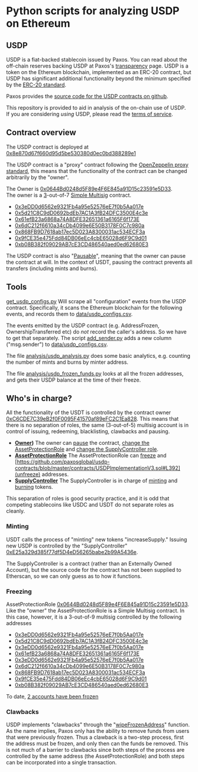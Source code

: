 # Python scripts for analyzing USDP on Ethereum

## USDP

USDP is a fiat-backed stablecoin issued by Paxos.  You can read about the off-chain reserves backing USDP at Paxos's [transparency](https://paxos.com/regulation-and-transparency/) page.
USDP is a token on the Ethereum blockchain, implemented as an ERC-20 contract, but USDP has significant additional functionality beyond the minimum specified by the [ERC-20 standard](https://ethereum.org/en/developers/docs/standards/tokens/erc-20/).

Paxos provides the [source code for the USDP contracts on github](https://github.com/paxosglobal/usdp-contracts).

This repository is provided to aid in analysis of the on-chain use of USDP.  
If you are considering *using* USDP, please read the [terms of service](https://paxos.com/stablecoin-terms-and-conditions/).

## Contract overview

The USDP contract is deployed at [0x8e870d67f660d95d5be530380d0ec0bd388289e1](https://etherscan.io/address/0x8e870d67f660d95d5be530380d0ec0bd388289e1)

The USDP contract is a "proxy" contract following the [OpenZeppelin proxy standard](https://docs.openzeppelin.com/contracts/4.x/api/proxy), this means that the 
functionality of the contract can be changed arbitrarily by the "owner".

The Owner is [0x0644Bd0248d5F89e4F6E845a91D15c23591e5D33](https://etherscan.io/address/0x0644Bd0248d5F89e4F6E845a91D15c23591e5D33).  
The owner is a [3](https://etherscan.io/address/0x0644Bd0248d5F89e4F6E845a91D15c23591e5D33#readContract#F1)-out-of-7 [Simple Multisig](https://github.com/christianlundkvist/simple-multisig) 
contract.

* [0x3eDD0d6562e9321Fb4a95e52576eE7f0b5Aa017e](https://etherscan.io/address/0x3eDD0d6562e9321Fb4a95e52576eE7f0b5Aa017e)
* [0x5d21C8C9dD0692bdEb7AC1A3fB24DFC3500E4c3e](https://etherscan.io/address/0x5d21C8C9dD0692bdEb7AC1A3fB24DFC3500E4c3e)
* [0x61efB23a6868a74A8DFE32651361a6165F6f173E](https://etherscan.io/address/0x61efB23a6868a74A8DFE32651361a6165F6f173E)
* [0x6dC212f6610a34cDb4099e6E50B3178F0C7c980a](https://etherscan.io/address/0x6dC212f6610a34cDb4099e6E50B3178F0C7c980a)
* [0x868FB9D7618ab17ec5D023A8300031ac534ECF3a](https://etherscan.io/address/0x868FB9D7618ab17ec5D023A8300031ac534ECF3a)
* [0x9fCE35e475Fdd84DB06eEc4cbE65028d6F9C9d01](https://etherscan.io/address/0x9fCE35e475Fdd84DB06eEc4cbE65028d6F9C9d01)
* [0xb08B382f09029AB7cE3CD486540aed0ed62680E3](https://etherscan.io/address/0xb08B382f09029AB7cE3CD486540aed0ed62680E3)

The USDP contract is also "[Pausable](https://docs.openzeppelin.com/contracts/4.x/api/security#Pausable)", meaning that the owner can pause the contract at will.  In the context of 
USDT, pausing the contract prevents all transfers (including mints and burns).

## Tools

[get_usdp_configs.py](get_usdp_configs.py) Will scrape all "configuration" events from the USDP contract.  Specifically, it scans the Ethereum blockchain for the following events, 
and records them to [data/usdp_configs.csv](data/usdp_configs.csv).

The events emitted by the USDP contract (e.g. AddressFrozen, OwnershipTransferred etc) do *not* record the caller's address.  So we have to get that separately.
The script [add_sender.py](add_sender.py) adds a new column ("msg.sender") to [data/usdp_configs.csv](data/usdp_configs.csv).

The file [analysis/usdp_analysis.py](analysis/usdp_analysis.py) does some basic analytics, e.g. counting the number of mints and burns by minter address.

The file [analysis/usdp_frozen_funds.py](analysis/usdp_frozen_funds.py) looks at all the frozen addresses, and gets their USDP balance at the time of their freeze.

## Who's in charge?

All the functionality of the USDT is controlled by the contract owner [0xC6CDE7C39eB2f0F0095F41570af89eFC2C1Ea828](https://etherscan.io/address/0xC6CDE7C39eB2f0F0095F41570af89eFC2C1Ea828).
This means that there is no separation of roles, the same (3-out-of-5) multisig account is in control of issuing, redeeming, blacklisting, clawbacks and pausing.

* **[Owner](https://etherscan.io/address/0x0644Bd0248d5F89e4F6E845a91D15c23591e5D33))** The owner can [pause](https://github.com/paxosglobal/usdp-contracts/blob/master/contracts/USDPImplementationV3.sol#L346) the contract, 
[change the AssetProtectionRole](https://github.com/paxosglobal/usdp-contracts/blob/master/contracts/USDPImplementationV3.sol#L368) and [change the SupplyController role](https://github.com/paxosglobal/usdp-contracts/blob/master/contracts/USDPImplementationV3.sol#L429).
* **[AssetProtectionRole](https://etherscan.io/address/0x0644Bd0248d5F89e4F6E845a91D15c23591e5D33)** The AssetProtectionRole can [freeze](https://github.com/paxosglobal/usdp-contracts/blob/master/contracts/USDPImplementationV3.sol#L429) and [https://github.com/paxosglobal/usdp-contracts/blob/master/contracts/USDPImplementationV3.sol#L392](unfreeze) 
addresses.
* **[SupplyController](https://etherscan.io/address/0xE25a329d385f77df5D4eD56265babe2b99A5436e)** The SupplyController is in charge of [minting](https://github.com/paxosglobal/usdp-contracts/blob/master/contracts/USDPImplementationV3.sol#L445) and [burning](https://github.com/paxosglobal/usdp-contracts/blob/master/contracts/USDPImplementationV3.sol#L458) 
tokens.

This separation of roles is good security practice, and it is odd that competing stablecoins like USDC and USDT do not separate roles as cleanly.

### Minting

USDT calls the process of "minting" new tokens "increaseSupply."
Issuing new USDP is controlled by the "SupplyController" [0xE25a329d385f77df5D4eD56265babe2b99A5436e](https://etherscan.io/address/0xE25a329d385f77df5D4eD56265babe2b99A5436e).

The SupplyController is a contract (rather than an Externally Owned Account), but the source code for the contract has not been supplied to Etherscan, 
so we can only guess as to how it functions.

### Freezing

AssetProtectionRole [0x0644Bd0248d5F89e4F6E845a91D15c23591e5D33](https://etherscan.io/address/0x0644Bd0248d5F89e4F6E845a91D15c23591e5D33).  
Like the "owner" the AssetProtectionRole is a Simple Multisig contract.  In this case, however, it is a 3-out-of-9 multisig
controlled by the following addresses

* [0x3eDD0d6562e9321Fb4a95e52576eE7f0b5Aa017e](https://etherscan.io/address/0x3eDD0d6562e9321Fb4a95e52576eE7f0b5Aa017e)
* [0x5d21C8C9dD0692bdEb7AC1A3fB24DFC3500E4c3e](https://etherscan.io/address/0x5d21C8C9dD0692bdEb7AC1A3fB24DFC3500E4c3e)
* [0x3eDD0d6562e9321Fb4a95e52576eE7f0b5Aa017e](https://etherscan.io/address/0x3eDD0d6562e9321Fb4a95e52576eE7f0b5Aa017e)
* [0x61efB23a6868a74A8DFE32651361a6165F6f173E](https://etherscan.io/address/0x61efB23a6868a74A8DFE32651361a6165F6f173E)
* [0x3eDD0d6562e9321Fb4a95e52576eE7f0b5Aa017e](https://etherscan.io/address/0x3eDD0d6562e9321Fb4a95e52576eE7f0b5Aa017e)
* [0x6dC212f6610a34cDb4099e6E50B3178F0C7c980a](https://etherscan.io/address/0x6dC212f6610a34cDb4099e6E50B3178F0C7c980a)
* [0x868FB9D7618ab17ec5D023A8300031ac534ECF3a](https://etherscan.io/address/0x868FB9D7618ab17ec5D023A8300031ac534ECF3a)
* [0x9fCE35e475Fdd84DB06eEc4cbE65028d6F9C9d01](https://etherscan.io/address/0x9fCE35e475Fdd84DB06eEc4cbE65028d6F9C9d01)
* [0xb08B382f09029AB7cE3CD486540aed0ed62680E3](https://etherscan.io/address/0xb08B382f09029AB7cE3CD486540aed0ed62680E3)

To date, [2 accounts have been frozen](https://bloxy.info/txs/events_sc/0x8e870d67f660d95d5be530380d0ec0bd388289e1?signature_id=406756)

### Clawbacks

USDP implements "clawbacks" through the "[wipeFrozenAddress](https://github.com/paxosglobal/usdp-contracts/blob/master/contracts/USDPImplementationV3.sol#L403)" function.
As the name implies, Paxos only has the ability to remove funds from users that were previously frozen.  Thus a clawback is a two-step process, first the address 
must be frozen, and only then can the funds be removed.  This is not much of a barrier to clawbacks since both steps of the process are controlled by the same address (the AssetProtectionRole)
and both steps can be incorporated into a single transaction.
